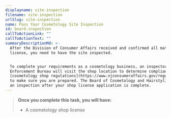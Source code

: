 ```yaml
---
displayname: site-inspection
filename: site-inspection
urlSlug: site-inspection
name: Pass Your Cosmetology Site Inspection
id: board-inspection
callToActionLink: ""
callToActionText: ""
summaryDescriptionMd: >-
  After the Division of Consumer Affairs received and confirmed all materials were submitted for you shop
  license, you need to have the site inspected.


  To complete your requirements as a cosmetology business, an inspector from the New Jersey Division's
  Enforcement Bureau will visit the shop location to determine compliance. Read the
  [cosmetology shop regulations](https://www.njconsumeraffairs.gov/regulations/Chapter-28-Board-of-Cosmetology-and-Hairstyling.pdf)
  to make sure you are prepared. The Board of Cosmetology and Hairstyling will contact your shop to schedule
  an inspection after your shop license application is complete.
---
```


> **Once you complete this task, you will have:**
>
> - A cosmetology shop license

